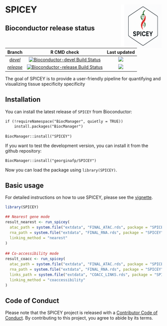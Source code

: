 # SPICEY <img src="man/figures/logo_spicey.png" width="121px" height="140px" align="right" style="padding-left:10px;background-color:white;" />

<!-- badges: start -->
<!-- badges: end -->

## Bioconductor release status

|      Branch      |    R CMD check   | Last updated |
|:----------------:|:----------------:|:------------:|
| [_devel_](http://bioconductor.org/packages/devel/bioc/html/SPICEY.html) | [![Bioconductor-devel Build Status](http://bioconductor.org/shields/build/devel/bioc/SPICEY.svg)](http://bioconductor.org/checkResults/devel/bioc-LATEST/SPICEY) | ![](http://bioconductor.org/shields/lastcommit/devel/bioc/SPICEY.svg) |
| [_release_](http://bioconductor.org/packages/release/bioc/html/SPICEY.html) | [![Bioconductor-release Build Status](http://bioconductor.org/shields/build/release/bioc/SPICEY.svg)](http://bioconductor.org/checkResults/release/bioc-LATEST/SPICEY) | ![](http://bioconductor.org/shields/lastcommit/release/bioc/SPICEY.svg) |

The goal of SPICEY is to provide a user-friendly pipeline for quantifying and visualizing tissue specificity specificity

## Installation

You can install the latest release of `SPICEY` from Bioconductor:

    if (!requireNamespace("BiocManager", quietly = TRUE))
        install.packages("BiocManager")
    
    BiocManager::install("SPICEY")


If you want to test the development version, you can install it from the github repository:

    BiocManager::install("georginafp/SPICEY")

Now you can load the package using `library(SPICEY)`.

## Basic usage

For detailed instructions on how to use SPICEY, please see the [vignette](https://georginafp.github.io/SPICEY/articles/SPICEY.html).

``` r
library(SPICEY)
```

``` r
## Nearest gene mode
result_nearest <- run_spicey(
  atac_path = system.file("extdata", "FINAL_ATAC.rds", package = "SPICEY"),
  rna_path = system.file("extdata", "FINAL_RNA.rds", package = "SPICEY"),
  linking_method = "nearest"
)

## Co-accessibility mode
result_coacc <- run_spicey(
  atac_path = system.file("extdata", "FINAL_ATAC.rds", package = "SPICEY"),
  rna_path = system.file("extdata", "FINAL_RNA.rds", package = "SPICEY"),
  links_path = system.file("extdata", "COACC_LINKS.rds", package = "SPICEY"),
  linking_method = "coaccessibility"
)

```

## Code of Conduct

Please note that the SPICEY project is released with a [Contributor
Code of
Conduct](https://contributor-covenant.org/version/2/0/CODE_OF_CONDUCT.html).
By contributing to this project, you agree to abide by its terms.
